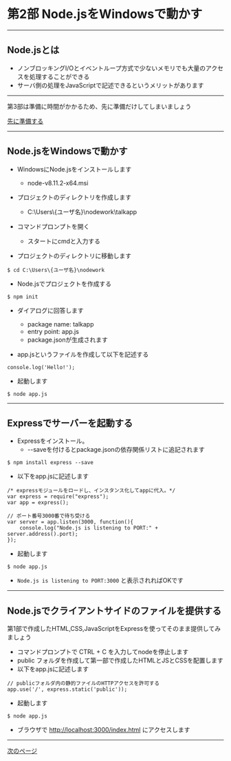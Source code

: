 # 第2部 Node.jsをWindowsで動かす

---

## Node.jsとは

* ノンブロッキングI/Oとイベントループ方式で少ないメモリでも大量のアクセスを処理することができる
* サーバ側の処理をJavaScriptで記述できるというメリットがあります

---

第3部は準備に時間がかかるため、先に準備だけしてしまいましょう

[先に準備する](CHAPTER_3-1.md)

---

## Node.jsをWindowsで動かす

* WindowsにNode.jsをインストールします
	* node-v8.11.2-x64.msi

* プロジェクトのディレクトリを作成します
	* C:\Users\\{ユーザ名}\nodework\talkapp

* コマンドプロンプトを開く
	* スタートにcmdと入力する

* プロジェクトのディレクトリに移動します
```CMD
$ cd C:\Users\{ユーザ名}\nodework
```

* Node.jsでプロジェクトを作成する
```CMD
$ npm init
```

* ダイアログに回答します
	* package name: talkapp
	* entry point: app.js
	* package.jsonが生成されます

* app.jsというファイルを作成して以下を記述する
```node
console.log('Hello!');
```

* 起動します
```CMD
$ node app.js
```

---

## Expressでサーバーを起動する

* Expressをインストール。
	* --saveを付けるとpackage.jsonの依存関係リストに追記されます

```CMD
$ npm install express --save
```

* 以下をapp.jsに記述します

```node	
/* expressモジュールをロードし、インスタンス化してappに代入。*/
var express = require("express");
var app = express();

// ポート番号3000番で待ち受ける
var server = app.listen(3000, function(){
    console.log("Node.js is listening to PORT:" + server.address().port);
});
```

* 起動します

```CMD
$ node app.js
```

* `Node.js is listening to PORT:3000` と表示されればOKです

---

## Node.jsでクライアントサイドのファイルを提供する

第1部で作成したHTML,CSS,JavaScriptをExpressを使ってそのまま提供してみましょう

* コマンドプロンプトで CTRL + C を入力してnodeを停止します
* public フォルダを作成して第一部で作成したHTMLとJSとCSSを配置します
* 以下をapp.jsに記述します
	
```node
// publicフォルダ内の静的ファイルのHTTPアクセスを許可する
app.use('/', express.static('public'));
```

* 起動します

```CMD
$ node app.js
```

* ブラウザで [http://localhost:3000/index.html](http://localhost:3000/index.html) にアクセスします

---

[次のページ](CHAPTER_2-2.md)
